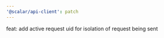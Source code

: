 ```yaml
---
'@scalar/api-client': patch
---
```


feat: add active request uid for isolation of request being sent

